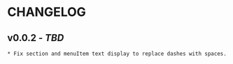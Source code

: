 # CHANGELOG

## v0.0.2 - _TBD_

    * Fix section and menuItem text display to replace dashes with spaces.
